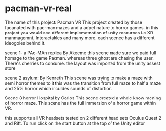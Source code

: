 # pacman-vr-real
  The name of this project: Pacman VR
 This project created by those facanated with pac-man mazes and a adpet nature to horror games. in this project you would see different implemetnation of unity resources i.e XR manmagemnt, Interactables and many more.
  each scence has a different ideogoies behind it.
  
  scene 1- a PAc-MAn replica By Akeeme
   this scene made sure we paid full homage to the game Pacman. whereas three ghost are chasing the user. There's cherries to consume. the layout was imported from the unity assest store
   
   scene 2  asylum: By Kenneth 
   This scene was trying to make a maze with semi horror themes to it this was the transition from full maze to half a maze and 25% horror which inculdes sounds of distortion.
   
   Scene 3  horror Hospital by Carlos
   This scene created a whole know mening of horror maze. This scene has the full immersion of a horror game within VR.
   
   this supports all VR headsets 
   tested on 2 different head sets  Oculus Quest 2 and Rift. To run click on the start button at the top of the Unity editor
